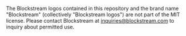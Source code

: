 The Blockstream logos contained in this repository and the brand name "Blockstream"
(collectively "Blockstream logos") are not part of the MIT license.
Please contact Blockstream at inquiries@blockstream.com to inquiry about permitted use.
